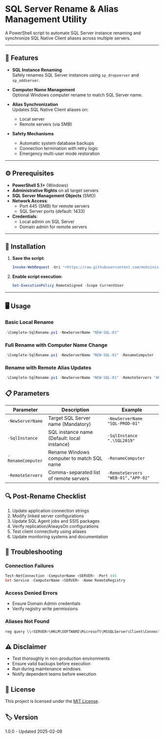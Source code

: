 # SQL Server Rename & Alias Management Utility

A PowerShell script to automate SQL Server instance renaming and synchronize SQL Native Client aliases across multiple servers.

---

## 📌 Features

- **SQL Instance Renaming**  
  Safely renames SQL Server instances using `sp_dropserver` and `sp_addserver`.
  
- **Computer Name Management**  
  Optional Windows computer rename to match SQL Server name.

- **Alias Synchronization**  
  Updates SQL Native Client aliases on:
  - Local server
  - Remote servers (via SMB)

- **Safety Mechanisms**  
  - Automatic system database backups
  - Connection termination with retry logic
  - Emergency multi-user mode restoration

---

## ⚙️ Prerequisites

- **PowerShell 5.1+** (Windows)
- **Administrative Rights** on all target servers
- **SQL Server Management Objects** (SMO)
- **Network Access**:
  - Port 445 (SMB) for remote servers
  - SQL Server ports (default: 1433)
- **Credentials**:
  - Local admin on SQL Server
  - Domain admin for remote servers

---

## 🚀 Installation

1. **Save the script**:
    ```powershell
    Invoke-WebRequest -Uri "<https://raw.githubusercontent.com/mohsinis/SQL-Server-Rename-Manager/refs/heads/main/Complete-SqlRename.ps1>" -OutFile "Complete-SqlRename.ps1"
    ```

2. **Enable script execution**:
    ```powershell
    Set-ExecutionPolicy RemoteSigned -Scope CurrentUser
    ```

---

## 🖥️ Usage

### Basic Local Rename
```powershell
.\Complete-SqlRename.ps1 -NewServerName "NEW-SQL-01"
```

### Full Rename with Computer Name Change
```powershell
.\Complete-SqlRename.ps1 -NewServerName "NEW-SQL-01" -RenameComputer
```

### Rename with Remote Alias Updates
```powershell
.\Complete-SqlRename.ps1 -NewServerName "NEW-SQL-01" -RemoteServers "APP-01","APP-02"
```
## 📋 Parameters

| Parameter         | Description                                  | Example                      |
|-------------------|----------------------------------------------|------------------------------|
| `-NewServerName`  | Target SQL Server name (Mandatory)           | `-NewServerName "SQL-PROD-01"` |
| `-SqlInstance`    | SQL instance name (Default: local instance)  | `-SqlInstance ".\SQL2019"`     |
| `-RenameComputer` | Rename Windows computer to match SQL name    | `-RenameComputer`             |
| `-RemoteServers`  | Comma-separated list of remote servers       | `-RemoteServers "WEB-01","APP-02"` |

## 🔍 Post-Rename Checklist

1. Update application connection strings
2. Modify linked server configurations
3. Update SQL Agent jobs and SSIS packages
4. Verify replication/AlwaysOn configurations
5. Test client connectivity using aliases
6. Update monitoring systems and documentation

## 🚨 Troubleshooting

### Connection Failures
```powershell
Test-NetConnection -ComputerName <SERVER> -Port 445
Get-Service -ComputerName <SERVER> -Name RemoteRegistry
```
### Access Denied Errors

- Ensure Domain Admin credentials  
- Verify registry write permissions  

### Aliases Not Found

```powershell
reg query \\<SERVER>\HKLM\SOFTWARE\Microsoft\MSSQLServer\Client\ConnectTo
```

## ⚠️ Disclaimer

- Test thoroughly in non-production environments
- Ensure valid backups before execution
- Run during maintenance windows
- Notify dependent teams before execution

## 📜 License
This project is licensed under the [MIT License](https://raw.githubusercontent.com/mohsinis/SQL-Server-Rename-Manager/main/LICENSE).

## 🏷️ Version
1.0.0 - Updated 2025-02-08





